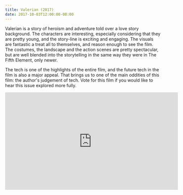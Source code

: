 ```yaml
---
title: Valerian (2017)
date: 2017-10-03T12:00:00-08:00
---
```


Valerian is a story of heroism and adventure told over a love story background. The characters are interesting, especially considering that they are pretty young, and the story-line is exciting and engaging. The visuals are fantastic a treat all to themselves, and reason enough to see the film. The costumes, the landscape and the action scenes are pretty spectacular, but are well blended into the storytelling in the same way they were in The Fifth Element, only newer. 

The tech is one of the highlights of the entire film, and the future tech in the film is also a major appeal. That brings us to one of the main oddities of this film: the author's judgement of tech. Vote for this film if you would like to hear this issue explored more fully.

<iframe width="560" height="315" src="https://www.youtube.com/embed/Bi-r0qIYcso?rel=0" frameborder="0" allowfullscreen></iframe>
